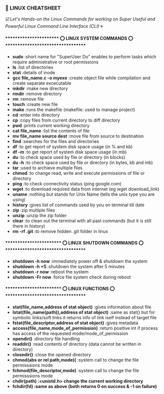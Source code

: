 ### :gem: LINUX CHEATSHEET 

*:ballot_box_with_check: Let's Hands-on the Linux Commands for working on Super Useful and Powerful Linux Command Line Interface (CLI)* :cyclone:

#### ********************** :o: LINUX SYSTEM COMMANDS :o: *********************************

- <b>sudo</b>                          :short name for "SuperUser Do" enables to perform tasks which require administrative or root permissions
- <b>ls</b>                            :list of directories
- <b>stat</b>                          :details of inode
- <b>gcc file_name.c -o myexe</b>      :create object file while compilation and create separate excecutable
- <b>mkdir</b>                         :make new directory
- <b>rmdir</b>                         :remove directory
- <b>rm</b>                            :remove file
- <b>touch</b>                         :create new file
- <b>make</b>                          :runs the makefile (makefile: used to manage project)
- <b>cd</b>                            :enter into directory
- <b>cp</b>                            :copy files from current directory to diff directory
- <b>pwd</b>                           :prints current working directory
- <b>cat file_name</b>                 :list the contents of file
- <b>mv file_name source dest</b>      :move file from source to destination
- <b>find</b>                          :searches for the files and directories
- <b>df</b>                            :to get report of system disk space usage (in % and kb)
- <b>df -m</b>                         :to get report of system disk space usage (in mb)
- <b>du</b>                            :to check space used by file or directory (in blocks)
- <b>du -h</b>                         :to check space used by file or directory (in bytes, kb and mb)
- <b>tar</b>                           :used to archieve multiple files
- <b>chmod</b>                         :to change read, write and execute permissions of file or directory
- <b>ping</b>                          :to check connectivity status (ping google.com)
- <b>wget</b>                          :to download required data from internet (eg wget download_link)
- <b>uname</b>                         :nothing but stands for Unix Name (tells the unix type you are using)
- <b>history</b>                       :gives list of commands used by you on terminal till date
- <b>zip</b>                           :zip multiple files
- <b>unzip</b>                         :unzip the zip folder
- <b>clear</b>                         :to clean out the terminal with all past commands (but it is still there in history)
- <b>rm -rf .git </b>                  :to remove hidden .git folder in linux


#### *********************** :o: LINUX SHUTDOWN COMMANDS :o: *********************************

- <b>shutdown -h now</b>               :immediately power off & shutdown the system 
- <b>shutdown -h +5 </b>               :shutdown the system after 5 minutes
- <b>shutdown -r now</b>               :reboot the system 
- <b>shutdown -Fr now</b>              :force file system check during reboot

#### *********************** :o: LINUX FUNCTIONS :o: *********************************

- <b>stat(file_name,address of stat object)</b>            :gives information about file
- <b>lstat(file_name(path)),address of stat object)</b>    :same as stat() but for symbolic links/soft links it returns info of link iself instead of target file
- <b>fstat(file_descriptor,address of stat object)</b>     :gives metadata
- <b>access(file_name,mode_of_permission)</b>              :return positive int if process has access of the requested mode/mode_of_permission
- <b>opendir()</b>                                         :directory file handling
- <b>readdir()</b>                                         :read contents of directory (data cannot be written in directory)
- <b>closedir()</b>                                        :close the opened directory
- <b>chmod(abs or rel path,mode)(</b>                                 :system call to change the file permisssions mode 
- <b>fchmod(file_descriptor,mode)</b>                      :system call to change the file permisssions mode
- <b>chdir(path)                                           :<unistd.h> change the current working directory
- <b>fchdir(fd)                                            :same as above (both returns 0 on success & -1 on failure)
